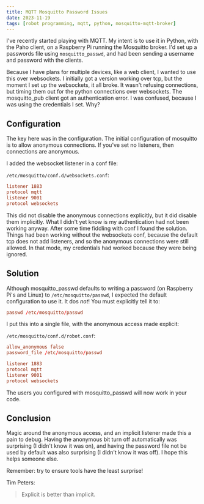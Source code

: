 ```yaml
---
title: MQTT Mosquitto Password Issues
date: 2023-11-19
tags: [robot programming, mqtt, python, mosquitto-mqtt-broker]
---
```

I've recently started playing with MQTT. My intent is to use it in Python, with the Paho client, on a Raspberry Pi running the Mosquitto broker.
I'd set up a passwords file using `mosquitto_passwd`, and had been sending a username and password with the clients.

Because I have plans for multiple devices, like a web client, I wanted to use this over websockets.
I initially got a version working over tcp, but the moment I set up the websockets, it all broke.
It wasn't refusing connections, but timing them out for the python connections over websockets.
The mosquitto_pub client got an authentication error. I was confused, because I was using the credentials I set. Why?

## Configuration

The key here was in the configuration. The initial configuration of mosquitto is to allow anonymous connections. If you've set no listeners, then connections are anonymous.

I added the websocket listener in a conf file:

`/etc/mosquitto/conf.d/websockets.conf`:

```conf
listener 1883
protocol mqtt
listener 9001
protocol websockets
```

This did not disable the anonymous connections explicitly, but it did disable them implicitly. What I didn't yet know is my authentication had not been working anyway.
After some time fiddling with conf I found the solution. Things had been working without the websockets conf, because the default tcp does not add listeners, and so the anonymous connections were still allowed. In that mode, my credentials had worked because they were being ignored.

## Solution

Although mosquitto_passwd defaults to writing a password (on Raspberry Pi's and Linux) to `/etc/mosquitto/passwd`, I expected the default configuration to use it. It dos *not*!
You must explicitly tell it to:

```conf
passwd /etc/mosquitto/passwd
```

I put this into a single file, with the anonymous access made explicit:

`/etc/mosquitto/conf.d/robot.conf`:

```conf
allow_anonymous false
password_file /etc/mosquitto/passwd

listener 1883
protocol mqtt
listener 9001
protocol websockets
```

The users you configured with mosquitto_passwd will now work in your code.

## Conclusion

Magic around the anonymous access, and an implicit listener made this a pain to debug. Having the anonymous bit turn off automatically was surprising (I didn't know it was on), and having the password file not be used by default was also surprising (I didn't know it was off). I hope this helps someone else.

Remember: try to ensure tools have the least surprise!

Tim Peters:
> Explicit is better than implicit.
